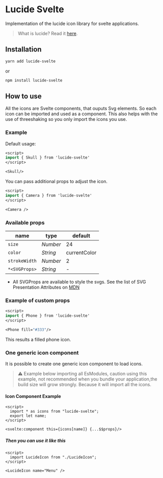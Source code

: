 # Lucide Svelte

Implementation of the lucide icon library for svelte applications.

> What is lucide? Read it [here](https://github.com/lucide-icons/lucide#what-is-lucide).

## Installation

```sh
yarn add lucide-svelte
```

or

```sh
npm install lucide-svelte
```

## How to use

All the icons are Svelte components, that ouputs Svg elements. So each icon can be imported and used as a component. This also helps with the use of threeshaking so you only import the icons you use.

### Example

Default usage:

```sv
<script>
import { Skull } from 'lucide-svelte'
</script>

<Skull/>
```

You can pass additional props to adjust the icon.

```sv
<script>
import { Camera } from 'lucide-svelte'
</script>

<Camera />
```

### Available props

| name          | type     | default      |
| ------------- | -------- | ------------ |
| `size`        | _Number_ | 24           |
| `color`       | _String_ | currentColor |
| `strokeWidth` | _Number_ | 2            |
| `*<SVGProps>` | _String_ | -            |

- All SVGProps are available to style the svgs. See the list of SVG Presentation Attributes on [MDN](https://developer.mozilla.org/en-US/docs/Web/SVG/Attribute/Presentation)

### Example of custom props

```sv
<script>
import { Phone } from 'lucide-svelte'
</script>

<Phone fill="#333"/>
```

This results a filled phone icon.

### One generic icon component

It is possible to create one generic icon component to load icons.

> :warning: Example below importing all EsModules, caution using this example, not recommended when you bundle your application,the build size will grow strongly. Because it will import all the icons.

#### Icon Component Example

```svelte
<script>
  import * as icons from "lucide-svelte";
  export let name;
</script>

<svelte:component this={icons[name]} {...$$props}/>
```

##### Then you can use it like this

```svelte
<script>
  import LucideIcon from "./LucideIcon";
</script>

<LucideIcon name="Menu" />
```
